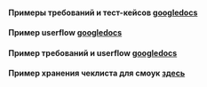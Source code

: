 #### Примеры требований и тест-кейсов [googledocs](https://drive.google.com/drive/folders/1IR_vZuXdWT6zTyYilpb1DM8RaXYNCgMY)

#### Пример userflow [googledocs](https://drive.google.com/drive/folders/1kKdoxngVPlHKaIkpTPPu6crv9FJrNGsz)
 
#### Пример требований и userflow [googledocs](https://drive.google.com/drive/folders/1AMezHM4A--cfdgHr2rV-0caa_k55l7AM)


#### Пример хранения чеклиста для смоук [здесь](markdown\NN\smoke_test_check_list\smoke_17_02_2023\README.md)